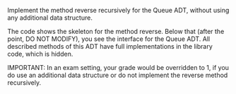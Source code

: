 Implement the method reverse recursively for the Queue ADT, without using any additional data structure.

The code shows the skeleton for the method reverse. Below that (after the point, DO NOT MODIFY), you see the interface for the Queue ADT. All described methods of this ADT have full implementations in the library code, which is hidden.

IMPORTANT: In an exam setting, your grade would be overridden to 1, if you do use an additional data structure or do not implement the reverse method recursively.